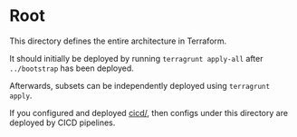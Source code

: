 # Root

This directory defines the entire architecture in Terraform.

It should initially be deployed by running `terragrunt apply-all` after
`../bootstrap` has been deployed.

Afterwards, subsets can be independently deployed using `terragrunt apply`.

If you configured and deployed [cicd/](../cicd), then configs under this
directory are deployed by CICD pipelines.
